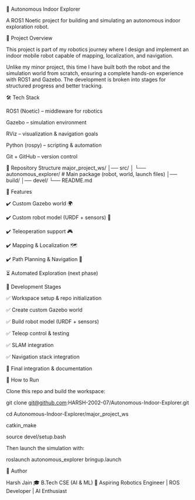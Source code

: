 🚀 Autonomous Indoor Explorer

A ROS1 Noetic project for building and simulating an autonomous indoor exploration robot.

📌 Project Overview

This project is part of my robotics journey where I design and implement an indoor mobile robot capable of mapping, localization, and navigation.

Unlike my minor project, this time I have built both the robot and the simulation world from scratch, ensuring a complete hands-on experience with ROS1 and Gazebo.
The development is broken into stages for structured progress and better tracking.

🛠️ Tech Stack

ROS1 (Noetic) – middleware for robotics

Gazebo – simulation environment

RViz – visualization & navigation goals

Python (rospy) – scripting & automation

Git + GitHub – version control

📂 Repository Structure
major_project_ws/
│── src/
│   └── autonomous_explorer/   # Main package (robot, world, launch files)
│── build/
│── devel/
└── README.md

🔑 Features

✔️ Custom Gazebo world 🌍

✔️ Custom robot model (URDF + sensors) 🤖

✔️ Teleoperation support 🎮

✔️ Mapping & Localization 🗺️

✔️ Path Planning & Navigation 🚦

⏳ Automated Exploration (next phase)

📌 Development Stages

✅ Workspace setup & repo initialization

✅ Create custom Gazebo world

✅ Build robot model (URDF + sensors)

✅ Teleop control & testing

✅ SLAM integration

✅ Navigation stack integration

🔄 Final integration & documentation

🚦 How to Run

Clone this repo and build the workspace:

git clone git@github.com:HARSH-2002-07/Autonomous-Indoor-Explorer.git

cd Autonomous-Indoor-Explorer/major_project_ws

catkin_make

source devel/setup.bash



Then launch the simulation with:

roslaunch autonomous_explorer bringup.launch

👤 Author

Harsh Jain
🎓 B.Tech CSE (AI & ML)
🔹 Aspiring Robotics Engineer | ROS Developer | AI Enthusiast
